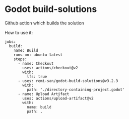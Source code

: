 # Godot build-solutions

Github action which builds the solution

How to use it:
```
jobs:
  build:
    name: Build
    runs-on: ubuntu-latest
    steps:
      - name: Checkout
        uses: actions/checkout@v2
        with:
          lfs: true
      - uses: remi-san/godot-build-solutions@v3.2.3
        with:
          path: './directory-containing-project.godot'
      - name: Upload Artifact
        uses: actions/upload-artifact@v2
        with:
          name: build
          path: .
```
